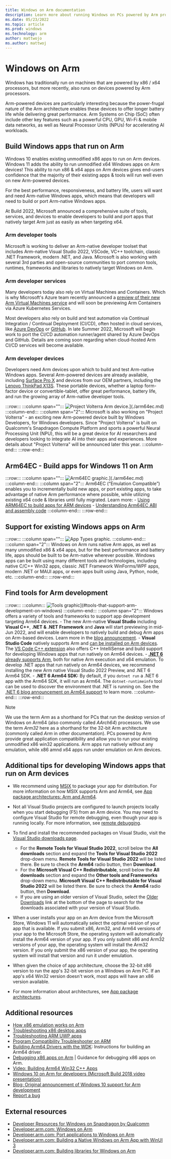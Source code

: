 ```yaml
---
title: Windows on Arm documentation
description: Learn more about running Windows on PCs powered by Arm processors. Find guidance on how to build Windows apps for Arm64 devices or iteratively update your existing Windows app to take advantage of Arm64 native capabilities.
ms.date: 05/23/2022
ms.topic: article
ms.prod: windows
ms.technology: arm
author: mattwojo
ms.author: mattwoj
---
```


# Windows on Arm

Windows has traditionally run on machines that are powered by x86 / x64 processors, but more recently, also runs on devices powered by Arm processors.

Arm-powered devices are particularly interesting because the power-frugal nature of the Arm architecture enables these devices to offer longer battery life while delivering great performance. Arm Systems on Chip (SoC) often include other key features such as a powerful CPU, GPU, Wi-Fi & mobile data networks, as well as Neural Processor Units (NPUs) for accelerating AI workloads.

## Build Windows apps that run on Arm

Windows 10 enables existing unmodified x86 apps to run on Arm devices. Windows 11 adds the ability to run unmodified x64 Windows apps on Arm devices! This ability to run x86 & x64 apps on Arm devices gives end-users confidence that the majority of their existing apps & tools will run well even on new Arm-powered devices.

For the best performance, responsiveness, and battery life, users will want and need Arm-native Windows apps, which means that developers will need to build or port Arm-native Windows apps.

At Build 2022, Microsoft announced a comprehensive suite of tools, services, and devices to enable developers to build and port apps that natively target Arm just as easily as when targeting x64.

### Arm developer tools

Microsoft is working to deliver an Arm-native developer toolset that includes Arm-native Visual Studio 2022, VSCode, VC++ toolchain, classic .NET Framework, modern .NET, and Java. Microsoft is also working with several 3rd parties and open-source communities to port common tools, runtimes, frameworks and libraries to natively target Windows on Arm.

### Arm developer services

Many developers today also rely on Virtual Machines and Containers. Which is why Microsoft's Azure team recently announced a [preview of their new Arm Virtual Machines service](https://azure.microsoft.com/blog/now-in-preview-azure-virtual-machines-with-ampere-altra-armbased-processors/) and will soon be previewing Arm Containers via Azure Kubernetes Services.

Most developers also rely on build and test automation via Continual Integration / Continual Deployment (CI/CD), often hosted in cloud services, like [Azure DevOps](/azure/architecture/example-scenario/apps/devops-dotnet-webapp) or [GitHub](https://resources.github.com/ci-cd/). In late Summer 2022, Microsoft will begin work to port the CI/CD automation runner/agent shared by Azure DevOps and GitHub. Details are coming soon regarding when cloud-hosted Arm CI/CD services will become available.

### Arm developer devices

Developers need Arm devices upon which to build and test Arm-native Windows apps. Several Arm-powered devices are already available, including [Surface Pro X](https://www.microsoft.com/surface/prox) and devices from our OEM partners, including the [Lenovo ThinkPad X13S](https://www.lenovo.com/us/en/p/coming-soon/thinkpad-x13s-13-inch-wos/len101t0019). These portable devices, whether a laptop form-factor device or convertible-tablet, offer great performance, battery life, and run the growing array of Arm-native developer tools.

:::row:::
    :::column span="":::
       ![Project Volterra Arm device.](./images/project-volterra-device2.png)](./arm64ec.md)
    :::column-end:::
    :::column span="2":::
        Microsoft is also working on "Project Volterra" - an exciting new Arm-powered device built by Windows Developers, for Windows developers. Since "Project Volterra" is built on Qualcomm's Snapdragon Compute Platform and sports a powerful Neural Processing Unit (NPU), this will be a great device for AI researchers and developers looking to integrate AI into their apps and experiences. More details about "Project Volterra" will be announced later this year.
    :::column-end:::
:::row-end:::

## Arm64EC - Build apps for Windows 11 on Arm

:::row:::
    :::column span="":::
       ![Arm64EC graphic.](./images/arm64ec.png)](./arm64ec.md)
    :::column-end:::
    :::column span="2":::
        Arm64EC (“Emulation Compatible”) enables you to incrementally build new apps, or port existing apps, to take advantage of native Arm performance where possible, while utilizing existing x64 code & libraries until fully migrated. Learn more:
        - [Using ARM64EC to build apps for ARM devices](./arm64ec.md)
        - [Understanding Arm64EC ABI and assembly code](./arm64ec-abi.md)
    :::column-end:::
:::row-end:::

## Support for existing Windows apps on Arm

:::row:::
    :::column span="":::
       ![App Types graphic.](./images/app-types.png)
    :::column-end:::
    :::column span="2":::
        Windows on Arm runs native Arm apps, as well as many unmodified x86 & x64 apps, but for the best performance and battery life, apps should be built to be Arm-native wherever possible. Windows apps can be built using many different tools and technologies, including native C/C++ Win32 apps, classic .NET Framework WinForms/WPF apps, modern .NET or MAUI apps, or even apps built using Java, Python, node, etc.
    :::column-end:::
:::row-end:::

## Find tools for Arm development

:::row:::
    :::column:::
       ![Tools graphic](./images/arm-tools.png)](#tools-that-support-arm-development-on-windows)
    :::column-end:::
    :::column span="2":::
        Windows offers a variety of tools and frameworks to support app development targeting Arm64 devices.
        - The new Arm-native **Visual Studio** including **Visual C++**, **.NET & .NET Framework** and **Java** will start previewing in mid-Jun 2022, and will enable developers to natively build and debug Arm apps on Arm-based devices. Learn more in the [blog announcement](https://devblogs.microsoft.com/visualstudio/).
        - **Visual Studio Code** natively supports Arm and [can be installed on Arm devices](https://code.visualstudio.com/#alt-downloads). The [VS Code C++ extension](https://marketplace.visualstudio.com/items?itemName=ms-vscode.cpptools) also offers C++ IntelliSense and build support for developing Windows apps that run natively on Arm64 devices.
        - [**.NET 6** already supports Arm](/dotnet/core/whats-new/dotnet-6#arm64-support), both for native Arm execution and x64 emulation. To develop .NET apps that run natively on Arm64 devices, we recommend installing the new Arm native Visual Studio 2022 Preview, and .NET 6 Arm64 SDK.
        - **.NET 6 Arm64 SDK:** By default, if you `dotnet run` a .NET 6 app with the Arm64 SDK, it will run as Arm64. The `dotnet-runtimeinfo` tool can be used to discover the environment that .NET is running on. See the [.NET 6 blog announcement on Arm64 support](https://devblogs.microsoft.com/dotnet/announcing-net-6/#windows-arm64) to learn more.
    :::column-end:::
:::row-end:::

> [!NOTE]
> We use the term *Arm* as a shorthand for PCs that run the desktop version of Windows on Arm64 (also commonly called *AArch64*) processors.  We use the term *Arm32* here as a shorthand for the 32-bit Arm architecture (commonly called *Arm* in other documentation). PCs powered by Arm provide great application compatibility and allow you to run your existing unmodified x86 win32 applications. Arm apps run natively without any emulation, while x86 amnd x64 apps run under emulation on Arm devices.

## Additional tips for developing Windows apps that run on Arm devices

- We recommend using [MSIX](/windows/msix/overview/) to package your app for distribution. For more information on how MSIX supports Arm and Arm64, see [App package architectures: Arm and Arm64](/windows/msix/package/device-architecture#arm-and-arm64).

- Not all Visual Studio projects are configured to launch projects locally when you start debugging (F5) from an Arm device. You may need to configure Visual Studio for remote debugging, even though your app is running locally. For more information, see [remote debugging](/visualstudio/debugger/remote-debugging).

- To find and install the recommended packages on Visual Studio, visit the [Visual Studio downloads page](https://visualstudio.microsoft.com/downloads/).
  - For the **Remote Tools for Visual Studio 2022**, scroll below the **All downloads** section and expand the **Tools for Visual Studio 2022** drop-down menu. **Remote Tools for Visual Studio 2022** will be listed there. Be sure to check the **Arm64** radio button, then **Download**.
  - For the **Microsoft Visual C++ Redistributable**, scroll below the **All downloads** section and expand the **Other tools and Frameworks** drop-down menu. **Microsoft Visual C++ Redistributable for Visual Studio 2022** will be listed there. Be sure to check the **Arm64** radio button, then **Download**.
  - If you are using an older version of Visual Studio, select the [Older Downloads](https://visualstudio.microsoft.com/vs/older-downloads/) link at the bottom of the page to search for the downloads associated with your version of Visual Studio.

- When a user installs your app on an Arm device from the Microsoft Store, Windows 11 will automatically select the optimal version of your app that is available. If you submit x86, Arm32, and Arm64 versions of your app to the Microsoft Store, the operating system will automatically install the Arm64 version of your app. If you only submit x86 and Arm32 versions of your app, the operating system will install the Arm32 version. If you only submit the x86 version of your app, the operating system will install that version and run it under emulation.
- When given the choice of app architecture, choose the 32-bit x86 version to run the app's 32-bit version on a Windows on Arm PC. If an app's x64 Win32 version doesn't work, most apps will have an x86 version available.
- For more information about architectures, see [App package architectures](/windows/msix/package/device-architecture).

## Additional resources

- [How x86 emulation works on Arm](./apps-on-arm-x86-emulation.md)
- [Troubleshooting x86 desktop apps](./apps-on-arm-troubleshooting-x86.md)
- [Troubleshooting ARM UWP apps](./apps-on-arm-troubleshooting-arm32.md)
- [Program Compatibility Troubleshooter on ARM](./apps-on-arm-program-compat-troubleshooter.md)
- [Building Arm64 Drivers with the WDK](/windows-hardware/drivers/develop/building-arm64-drivers): Instructions for building an Arm64 driver.
- [Debugging x86 apps on Arm](/windows-hardware/drivers/debugger/debugging-arm64) | Guidance for debugging x86 apps on Arm.
- [Video: Building Arm64 Win32 C++ Apps](https://www.youtube.com/watch?v=OZtVBDeVqCE)
- [Windows 10 on Arm for developers (Microsoft Build 2018 video presentation)](/events/build-2018/brk2438)
- [Blog: Original announcement of Windows 10 support for Arm development](https://blogs.windows.com/windowsdeveloper/2018/11/15/official-support-for-windows-10-on-arm-development/)
- [Report a bug](mailto:woafeedback@microsoft.com)

## External resources

- [Developer Resources for Windows on Snapdragon by Qualcomm](https://developer.qualcomm.com/hardware/windows-on-snapdragon/developer-resources)
- [Developer.arm.com: Windows on Arm](https://developer.arm.com/solutions/os/windows-on-arm)
- [Developer.arm.com: Port applications to Windows on Arm ](https://developer.arm.com/documentation/102341/0400/Overview)
- [Developer.arm.com: Building a Native Windows on Arm App with WinUI 3](https://developer.arm.com/documentation/102767/0100/)
- [Developer.arm.com: Building libraries for Windows on Arm](https://developer.arm.com/documentation/102528/)
